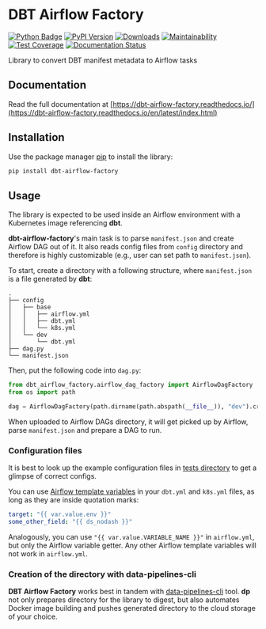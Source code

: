 # DBT Airflow Factory

[![Python Badge](https://img.shields.io/badge/python-3.10%20%7C%203.11-blue)](https://github.com/getindata/dbt-airflow-factory)
[![PyPI Version](https://badge.fury.io/py/dbt-airflow-factory.svg)](https://pypi.org/project/dbt-airflow-factory/)
[![Downloads](https://pepy.tech/badge/dbt-airflow-factory)](https://pepy.tech/project/dbt-airflow-factory)
[![Maintainability](https://api.codeclimate.com/v1/badges/47fd3570c858b6c166ad/maintainability)](https://codeclimate.com/github/getindata/dbt-airflow-factory/maintainability)
[![Test Coverage](https://api.codeclimate.com/v1/badges/47fd3570c858b6c166ad/test_coverage)](https://codeclimate.com/github/getindata/dbt-airflow-factory/test_coverage)
[![Documentation Status](https://readthedocs.org/projects/dbt-airflow-factory/badge/?version=latest)](https://dbt-airflow-factory.readthedocs.io/en/latest/?badge=latest)

Library to convert DBT manifest metadata to Airflow tasks

## Documentation

Read the full documentation at [https://dbt-airflow-factory.readthedocs.io/](https://dbt-airflow-factory.readthedocs.io/en/latest/index.html)

## Installation

Use the package manager [pip][pip] to install the library:

```bash
pip install dbt-airflow-factory
```

## Usage

The library is expected to be used inside an Airflow environment with a Kubernetes image referencing **dbt**.

**dbt-airflow-factory**'s main task is to parse `manifest.json` and create Airflow DAG out of it. It also reads config
files from `config` directory and therefore is highly customizable (e.g., user can set path to `manifest.json`).

To start, create a directory with a following structure, where `manifest.json` is a file generated by **dbt**:
```
.
├── config
│   ├── base
│   │   ├── airflow.yml
│   │   ├── dbt.yml
│   │   └── k8s.yml
│   └── dev
│       └── dbt.yml
├── dag.py
└── manifest.json
```

Then, put the following code into `dag.py`:
```python
from dbt_airflow_factory.airflow_dag_factory import AirflowDagFactory
from os import path

dag = AirflowDagFactory(path.dirname(path.abspath(__file__)), "dev").create()
```

When uploaded to Airflow DAGs directory, it will get picked up by Airflow, parse `manifest.json` and prepare a DAG to run.

### Configuration files

It is best to look up the example configuration files in [tests directory][tests] to get a glimpse of correct configs.

You can use [Airflow template variables][airflow-vars] in your `dbt.yml` and `k8s.yml` files, as long as they are inside
quotation marks:
```yaml
target: "{{ var.value.env }}"
some_other_field: "{{ ds_nodash }}"
```

Analogously, you can use `"{{ var.value.VARIABLE_NAME }}"` in `airflow.yml`, but only the Airflow variable getter.
Any other Airflow template variables will not work in `airflow.yml`.

### Creation of the directory with data-pipelines-cli

**DBT Airflow Factory** works best in tandem with [data-pipelines-cli][dp-cli] tool. **dp** not only prepares directory
for the library to digest, but also automates Docker image building and pushes generated directory to the cloud storage
of your choice.

[airflow-vars]: https://airflow.apache.org/docs/apache-airflow/stable/templates-ref.html#variables
[dp-cli]: https://pypi.org/project/data-pipelines-cli/
[pip]: https://pip.pypa.io/en/stable/
[tests]: https://github.com/getindata/dbt-airflow-factory/tree/develop/tests/config

